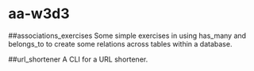 # aa-w3d3

##associations_exercises
Some simple exercises in using has_many and belongs_to to create some relations across tables within a database.

##url_shortener
A CLI for a URL shortener.

